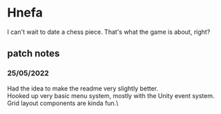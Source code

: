 # Hnefa

I can't wait to date a chess piece. That's what the game is about, right?

## patch notes

### 25/05/2022
Had the idea to make the readme very slightly better.\
Hooked up very basic menu system, mostly with the Unity event system.\
Grid layout components are kinda fun.\
